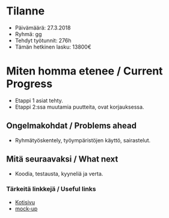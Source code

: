 # Tilanne

* Päivämäärä: 27.3.2018
* Ryhmä: gg
* Tehdyt työtunnit: 276h
* Tämän hetkinen lasku: 13800€ 


# Miten homma etenee / Current Progress

* Etappi 1 asiat tehty.
* Etappi 2:ssa muutamia puutteita, ovat korjauksessa. 

## Ongelmakohdat / Problems ahead 

* Ryhmätyöskentely, työympäristöjen käyttö, sairastelut.

## Mitä seuraavaksi / What next

* Koodia, testausta, kyyneliä ja verta.

### Tärkeitä linkkejä / Useful links 

* [Kotisivu](http://prjteam-g.pages.labranet.jamk.fi/gg/)
* [mock-up](https://ninjamock.com/s/RHBQWRx)
